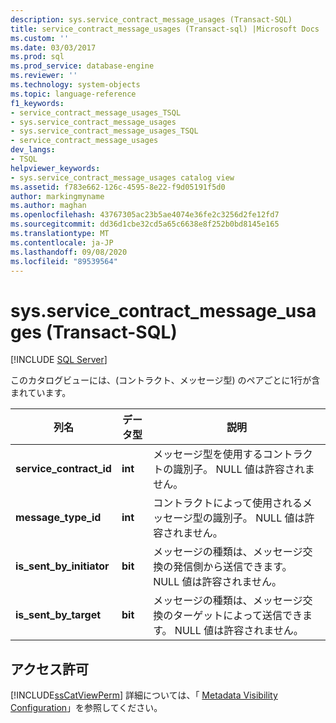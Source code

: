 ```yaml
---
description: sys.service_contract_message_usages (Transact-SQL)
title: service_contract_message_usages (Transact-sql) |Microsoft Docs
ms.custom: ''
ms.date: 03/03/2017
ms.prod: sql
ms.prod_service: database-engine
ms.reviewer: ''
ms.technology: system-objects
ms.topic: language-reference
f1_keywords:
- service_contract_message_usages_TSQL
- sys.service_contract_message_usages
- sys.service_contract_message_usages_TSQL
- service_contract_message_usages
dev_langs:
- TSQL
helpviewer_keywords:
- sys.service_contract_message_usages catalog view
ms.assetid: f783e662-126c-4595-8e22-f9d05191f5d0
author: markingmyname
ms.author: maghan
ms.openlocfilehash: 43767305ac23b5ae4074e36fe2c3256d2fe12fd7
ms.sourcegitcommit: dd36d1cbe32cd5a65c6638e8f252b0bd8145e165
ms.translationtype: MT
ms.contentlocale: ja-JP
ms.lasthandoff: 09/08/2020
ms.locfileid: "89539564"
---
```

# <a name="sysservice_contract_message_usages-transact-sql"></a>sys.service_contract_message_usages (Transact-SQL)
[!INCLUDE [SQL Server](../../includes/applies-to-version/sqlserver.md)]

  このカタログビューには、(コントラクト、メッセージ型) のペアごとに1行が含まれています。  
  
|列名|データ型|説明|  
|-----------------|---------------|-----------------|  
|**service_contract_id**|**int**|メッセージ型を使用するコントラクトの識別子。 NULL 値は許容されません。|  
|**message_type_id**|**int**|コントラクトによって使用されるメッセージ型の識別子。 NULL 値は許容されません。|  
|**is_sent_by_initiator**|**bit**|メッセージの種類は、メッセージ交換の発信側から送信できます。 NULL 値は許容されません。|  
|**is_sent_by_target**|**bit**|メッセージの種類は、メッセージ交換のターゲットによって送信できます。 NULL 値は許容されません。|  
  
## <a name="permissions"></a>アクセス許可  
 [!INCLUDE[ssCatViewPerm](../../includes/sscatviewperm-md.md)] 詳細については、「 [Metadata Visibility Configuration](../../relational-databases/security/metadata-visibility-configuration.md)」を参照してください。  
  
  
